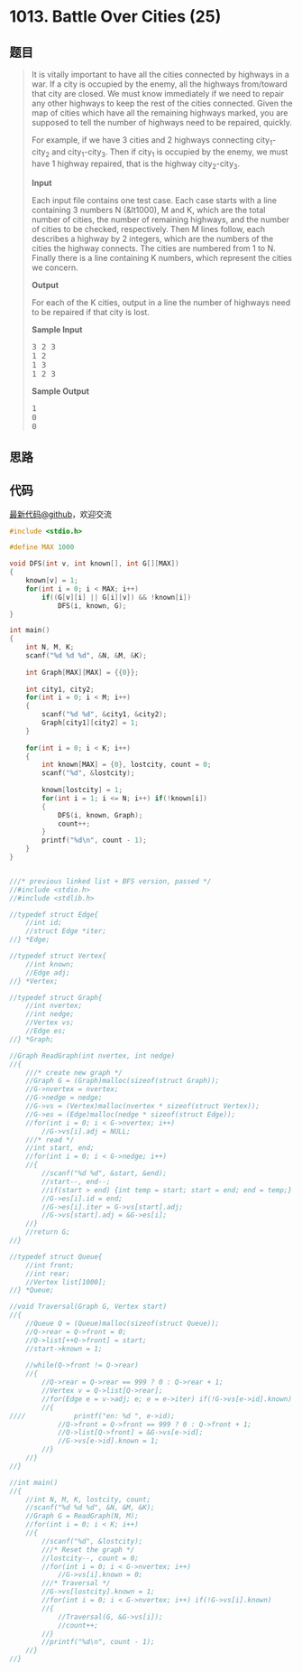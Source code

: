 <h1>1013. Battle Over Cities (25)</h1>

## 题目

> <div id="problemContent">
> <p>It is vitally important to have all the cities connected by highways in a war.  If a city is occupied by the enemy, all the highways from/toward that city are closed.  We must know immediately if we need to repair any other highways to keep the rest of the cities connected.  Given the map of cities which have all the remaining highways marked, you are supposed to tell the number of highways need to be repaired, quickly.</p>
> <p>For example, if we have 3 cities and 2 highways connecting city<sub>1</sub>-city<sub>2</sub> and city<sub>1</sub>-city<sub>3</sub>.  Then if city<sub>1</sub> is occupied by the enemy, we must have 1 highway repaired, that is the highway city<sub>2</sub>-city<sub>3</sub>.</p>
> <p><b>Input</b></p>
> <p>Each input file contains one test case.  Each case starts with a line containing 3 numbers N (&amp;lt1000), M and K, which are the total number of cities, the number of remaining highways, and the number of cities to be checked, respectively.  Then M lines follow, each describes a highway by 2 integers, which are the numbers of the cities the highway connects.  The cities are numbered from 1 to N.  Finally there is a line containing K numbers, which represent the cities we concern.</p>
> <p><b>Output</b></p>
> <p>For each of the K cities, output in a line the number of highways need to be repaired if that city is lost.</p>
> <b>Sample Input</b><pre>
> 3 2 3
> 1 2
> 1 3
> 1 2 3
> </pre>
> <b>Sample Output</b><pre>
> 1
> 0
> 0
> </pre>
> </div>

## 思路


## 代码

[最新代码@github](https://github.com/OliverLew/PAT/blob/master/PATAdvanced/1013.c)，欢迎交流
```c
#include <stdio.h>

#define MAX 1000

void DFS(int v, int known[], int G[][MAX])
{
    known[v] = 1;
    for(int i = 0; i < MAX; i++) 
        if((G[v][i] || G[i][v]) && !known[i])
            DFS(i, known, G);
}

int main()
{
    int N, M, K;
    scanf("%d %d %d", &N, &M, &K);
    
    int Graph[MAX][MAX] = {{0}};
    
    int city1, city2;
    for(int i = 0; i < M; i++)
    {
        scanf("%d %d", &city1, &city2);
        Graph[city1][city2] = 1;
    }
    
    for(int i = 0; i < K; i++)
    {
        int known[MAX] = {0}, lostcity, count = 0;
        scanf("%d", &lostcity);
        
        known[lostcity] = 1;
        for(int i = 1; i <= N; i++) if(!known[i])
        {
            DFS(i, known, Graph);
            count++;
        }
        printf("%d\n", count - 1);
    }
}


///* previous linked list + BFS version, passed */
//#include <stdio.h>
//#include <stdlib.h>

//typedef struct Edge{
    //int id;
    //struct Edge *iter;
//} *Edge;

//typedef struct Vertex{
    //int known;
    //Edge adj;
//} *Vertex;

//typedef struct Graph{
    //int nvertex;
    //int nedge;
    //Vertex vs;
    //Edge es;
//} *Graph;

//Graph ReadGraph(int nvertex, int nedge)
//{
    ///* create new graph */
    //Graph G = (Graph)malloc(sizeof(struct Graph));
    //G->nvertex = nvertex;
    //G->nedge = nedge;
    //G->vs = (Vertex)malloc(nvertex * sizeof(struct Vertex));
    //G->es = (Edge)malloc(nedge * sizeof(struct Edge));
    //for(int i = 0; i < G->nvertex; i++)
        //G->vs[i].adj = NULL;
    ///* read */
    //int start, end;
    //for(int i = 0; i < G->nedge; i++)
    //{
        //scanf("%d %d", &start, &end);
        //start--, end--;
        //if(start > end) {int temp = start; start = end; end = temp;}
        //G->es[i].id = end;
        //G->es[i].iter = G->vs[start].adj;
        //G->vs[start].adj = &G->es[i];
    //}
    //return G;
//}

//typedef struct Queue{
    //int front;
    //int rear;
    //Vertex list[1000];
//} *Queue;

//void Traversal(Graph G, Vertex start)
//{
    //Queue Q = (Queue)malloc(sizeof(struct Queue));
    //Q->rear = Q->front = 0;
    //Q->list[++Q->front] = start;
    //start->known = 1;
    
    //while(Q->front != Q->rear)
    //{
        //Q->rear = Q->rear == 999 ? 0 : Q->rear + 1;
        //Vertex v = Q->list[Q->rear];
        //for(Edge e = v->adj; e; e = e->iter) if(!G->vs[e->id].known)
        //{
////            printf("en: %d ", e->id);
            //Q->front = Q->front == 999 ? 0 : Q->front + 1;
            //Q->list[Q->front] = &G->vs[e->id];
            //G->vs[e->id].known = 1;
        //}
    //}
//}

//int main()
//{
    //int N, M, K, lostcity, count;
    //scanf("%d %d %d", &N, &M, &K);
    //Graph G = ReadGraph(N, M);
    //for(int i = 0; i < K; i++)
    //{
        //scanf("%d", &lostcity);
        ///* Reset the graph */
        //lostcity--, count = 0;
        //for(int i = 0; i < G->nvertex; i++)
            //G->vs[i].known = 0;
        ///* Traversal */
        //G->vs[lostcity].known = 1;
        //for(int i = 0; i < G->nvertex; i++) if(!G->vs[i].known)
        //{
            //Traversal(G, &G->vs[i]);
            //count++;
        //}
        //printf("%d\n", count - 1);
    //}
//}

```